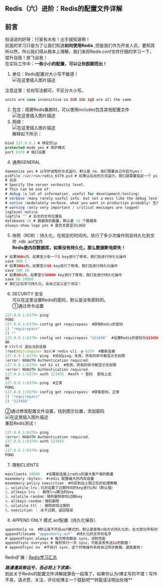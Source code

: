 ## Redis（六）进阶：Redis的配置文件详解

## 前言

俗话说的好呀：行家有木有！出手就知道啊！  
前面的学习只是为了让我们知道**如何使用Redis** ,但是我们作为开发人员，要知其所以然，所以我们得从根本上理解，我们来将Redis.conf文件仔细的学习一下，提升自我！放飞自我！  
在实际工作中：**一些小小的配置，可以让你脱颖而出！**

1.  单位：Redis配置对大小写不敏感！  
    ![在这里插入图片描述](https://img-blog.csdnimg.cn/20210125162751504.png?x-oss-process=image/watermark,type_ZmFuZ3poZW5naGVpdGk,shadow_10,text_aHR0cHM6Ly9ibG9nLmNzZG4ubmV0L3dlaXhpbl80MzgyOTQ0Mw==,size_16,color_FFFFFF,t_70)

注意这里：任何写法都可，不区分大小写。

```java
units are case insensitive so 1GB 1Gb 1gB are all the same.
```

2.  包含：搭建Redis集群时，可以使用includes包含其他配置文件  
    ![在这里插入图片描述](https://img-blog.csdnimg.cn/20210125162919602.png?x-oss-process=image/watermark,type_ZmFuZ3poZW5naGVpdGk,shadow_10,text_aHR0cHM6Ly9ibG9nLmNzZG4ubmV0L3dlaXhpbl80MzgyOTQ0Mw==,size_16,color_FFFFFF,t_70)
3.  网络：  
    ![在这里插入图片描述](https://img-blog.csdnimg.cn/20210125164249412.png?x-oss-process=image/watermark,type_ZmFuZ3poZW5naGVpdGk,shadow_10,text_aHR0cHM6Ly9ibG9nLmNzZG4ubmV0L3dlaXhpbl80MzgyOTQ0Mw==,size_16,color_FFFFFF,t_70)  
    解释如下所示：

```java
bind 127.0.0.1 # 绑定的ip 
protected-mode yes # 保护模式 
port 6379 # 端口设置
```

4.  通用GENERAL

```java
daemonize yes # 以守护进程的方式运行，默认是 no，我们需要自己开启为yes！ 
pidfile /var/run/redis_6379.pid # 如果以后台的方式运行，我们就需要指定一个 pid 文件！ 
# 日志 
# Specify the server verbosity level. 
# This can be one of:
# debug (a lot of information, useful for development/testing) 
# verbose (many rarely useful info, but not a mess like the debug level) 
# notice (moderately verbose, what you want in production probably) 生产环境 
# warning (only very important / critical messages are logged)
loglevel notice 
logfile "" # 日志的文件位置名 
databases 16 # 数据库的数量，默认是 16 个数据库 
always-show-logo yes # 是否总是显示LOGO
```

5.  快照（RDB）：持久化，在规定的时间内，执行了多少次操作则会持久化到文件 .rdb .aof文件  
    **Redis是内存数据库，如果没有持久化，那么数据断电即失！**

```java
# 如果900s内，如果至少有一个1 key进行了修改，我们及进行持久化操作 
save 900 1 
# 如果300s内，如果至少10 key进行了修改，我们及进行持久化操作 
save 300 10 
# 如果60s内，如果至少10000 key进行了修改，我们及进行持久化操作 
save 60 10000 
# 我们之后学习持久化，会自己定义这个测试！
```

6.  SECURITY 安全  
    可以在这里设置Redis的密码，默认是没有密码的。  
    ①通过命令设置

```java
127.0.0.1:6379> ping
PONG
127.0.0.1:6379> config get requirepass  #获取Redis的密码
1) "requirepass"
2) ""
127.0.0.1:6379> config set requirepass "123456"  #设置Redis的密码为123456
OK
# Ctrl+C 退出当前连接
[root@dyjcomputer bin]# redis-cli -p 6379  #重新连接
127.0.0.1:6379> ping  #测试ping，失败，所有的命令都显示无权限
(error) NOAUTH Authentication required.  
127.0.0.1:6379> set k1 v1  #失败，所有的命令都显示无权限
(error) NOAUTH Authentication required.  
127.0.0.1:6379> auth 123456  #auth + 密码  登陆上去
OK 
127.0.0.1:6379> ping  #正常
PONG
127.0.0.1:6379> config get requirepass  #获取密码，正常
1) "requirepass"
2) "123456"
```

②通过修改配置文件设置，找到图示位置，添加密码  
![在这里插入图片描述](https://img-blog.csdnimg.cn/20210125171633898.png?x-oss-process=image/watermark,type_ZmFuZ3poZW5naGVpdGk,shadow_10,text_aHR0cHM6Ly9ibG9nLmNzZG4ubmV0L3dlaXhpbl80MzgyOTQ0Mw==,size_16,color_FFFFFF,t_70)  
重启Redis测试！

```java
127.0.0.1:6379> ping
(error) NOAUTH Authentication required.  
127.0.0.1:6379> auth 123456
OK
127.0.0.1:6379> ping
PONG
```

7.  限制CLIENTS

```java
maxclients 10000   #设置能连接上redis的最大客户端的数量 
maxmemory <bytes>  #redis 配置最大的内存容量 
maxmemory-policy noeviction  #内存到达上限之后的处理策略 
1、volatile-lru：只对设置了过期时间的key进行LRU（默认值） 
2、allkeys-lru ： 删除lru算法的key 
3、volatile-random：随机删除即将过期key 
4、allkeys-random：随机删除 
5、volatile-ttl ： 删除即将过期的 
6、noeviction ： 永不过期，返回错误
```

8.  APPEND ONLY 模式 aof配置（持久化保存）

```java
appendonly no  #默认是不开启aof模式的，默认是使用rdb方式持久化的，在大部分所有的情况下,rdb完全够用！ 
appendfilename "appendonly.aof"  #持久化的文件的名字 
# appendfsync always # 每次修改都会 sync。消耗性能 
appendfsync everysec # 每秒执行一次 sync，可能会丢失这1s的数据！ 
# appendfsync no  #不执行 sync，这个时候操作系统自己同步数据，速度最快！
```

Redis扩展：[Redis学习汇总](https://blog.csdn.net/weixin_43829443/article/details/112839985)

***路漫漫其修远兮，吾必将上下求索~***  
到此关于Redis的配置文件详解就算告一段落了，如果你认为i博主写的不错！写作不易，请点赞、关注、评论给博主一个鼓励吧\*\*转载请注明出处哦\*\*